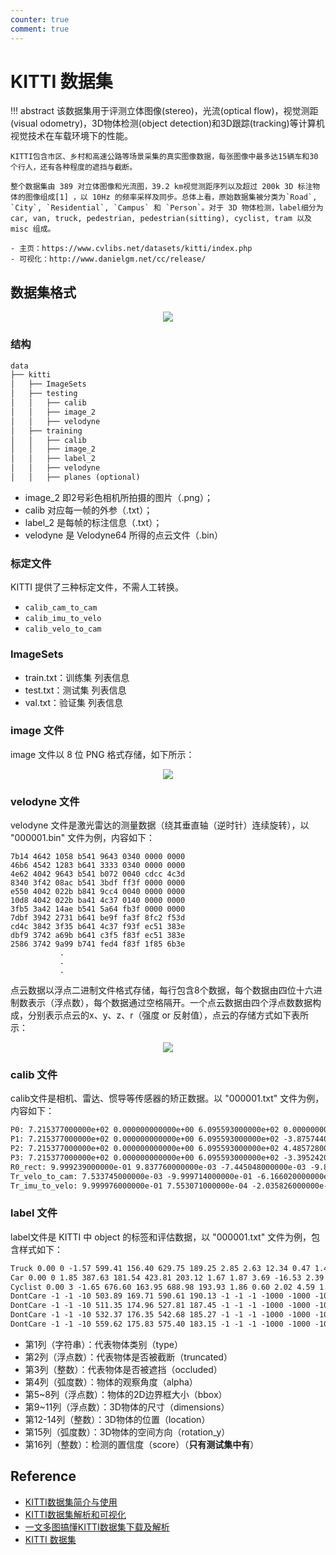 ```yaml
---
counter: true
comment: true
---
```


# KITTI 数据集

!!! abstract
    该数据集用于评测立体图像(stereo)，光流(optical flow)，视觉测距(visual odometry)，3D物体检测(object detection)和3D跟踪(tracking)等计算机视觉技术在车载环境下的性能。
    
    KITTI包含市区、乡村和高速公路等场景采集的真实图像数据，每张图像中最多达15辆车和30个行人，还有各种程度的遮挡与截断。
    
    整个数据集由 389 对立体图像和光流图，39.2 km视觉测距序列以及超过 200k 3D 标注物体的图像组成[1] ，以 10Hz 的频率采样及同步。总体上看，原始数据集被分类为`Road`, `City`, `Residential`, `Campus` 和 `Person`。对于 3D 物体检测，label细分为 car, van, truck, pedestrian, pedestrian(sitting), cyclist, tram 以及misc 组成。

    - 主页：https://www.cvlibs.net/datasets/kitti/index.php
    - 可视化：http://www.danielgm.net/cc/release/

## 数据集格式

<center><img src="https://cdn.jujimeizuo.cn/note/cv/dataset/kitti-1.png"></center>

### 结构

```txt
data
├── kitti
│   ├── ImageSets
│   ├── testing
│   │   ├── calib
│   │   ├── image_2
│   │   ├── velodyne
│   ├── training
│   │   ├── calib
│   │   ├── image_2
│   │   ├── label_2
│   │   ├── velodyne
│   │   ├── planes (optional)
```

- image_2 即2号彩色相机所拍摄的图片（.png）；
- calib 对应每一帧的外参（.txt）；
- label_2 是每帧的标注信息（.txt）；
- velodyne 是 Velodyne64 所得的点云文件（.bin）

### 标定文件

KITTI 提供了三种标定文件，不需人工转换。

- `calib_cam_to_cam`
- `calib_imu_to_velo`
- `calib_velo_to_cam`

### ImageSets

- train.txt：训练集 列表信息
- test.txt：测试集 列表信息
- val.txt：验证集 列表信息


### image 文件

image 文件以 8 位 PNG 格式存储，如下所示：

<center><img src="https://cdn.jujimeizuo.cn/note/cv/dataset/kitti-2.png"></center>

### velodyne 文件

velodyne 文件是激光雷达的测量数据（绕其垂直轴（逆时针）连续旋转），以 "000001.bin" 文件为例，内容如下：

```bin
7b14 4642 1058 b541 9643 0340 0000 0000
46b6 4542 1283 b641 3333 0340 0000 0000
4e62 4042 9643 b541 b072 0040 cdcc 4c3d
8340 3f42 08ac b541 3bdf ff3f 0000 0000
e550 4042 022b b841 9cc4 0040 0000 0000
10d8 4042 022b ba41 4c37 0140 0000 0000
3fb5 3a42 14ae b541 5a64 fb3f 0000 0000
7dbf 3942 2731 b641 be9f fa3f 8fc2 f53d
cd4c 3842 3f35 b641 4c37 f93f ec51 383e
dbf9 3742 a69b b641 c3f5 f83f ec51 383e
2586 3742 9a99 b741 fed4 f83f 1f85 6b3e
           .
           .
           .
```

点云数据以浮点二进制文件格式存储，每行包含8个数据，每个数据由四位十六进制数表示（浮点数），每个数据通过空格隔开。一个点云数据由四个浮点数数据构成，分别表示点云的x、y、z、r（强度 or 反射值），点云的存储方式如下表所示：

<center><img src="https://cdn.jujimeizuo.cn/note/cv/dataset/kitti-3.png"></center>

### calib 文件

calib文件是相机、雷达、惯导等传感器的矫正数据。以 "000001.txt" 文件为例，内容如下：

```txt
P0: 7.215377000000e+02 0.000000000000e+00 6.095593000000e+02 0.000000000000e+00 0.000000000000e+00 7.215377000000e+02 1.728540000000e+02 0.000000000000e+00 0.000000000000e+00 0.000000000000e+00 1.000000000000e+00 0.000000000000e+00
P1: 7.215377000000e+02 0.000000000000e+00 6.095593000000e+02 -3.875744000000e+02 0.000000000000e+00 7.215377000000e+02 1.728540000000e+02 0.000000000000e+00 0.000000000000e+00 0.000000000000e+00 1.000000000000e+00 0.000000000000e+00
P2: 7.215377000000e+02 0.000000000000e+00 6.095593000000e+02 4.485728000000e+01 0.000000000000e+00 7.215377000000e+02 1.728540000000e+02 2.163791000000e-01 0.000000000000e+00 0.000000000000e+00 1.000000000000e+00 2.745884000000e-03
P3: 7.215377000000e+02 0.000000000000e+00 6.095593000000e+02 -3.395242000000e+02 0.000000000000e+00 7.215377000000e+02 1.728540000000e+02 2.199936000000e+00 0.000000000000e+00 0.000000000000e+00 1.000000000000e+00 2.729905000000e-03
R0_rect: 9.999239000000e-01 9.837760000000e-03 -7.445048000000e-03 -9.869795000000e-03 9.999421000000e-01 -4.278459000000e-03 7.402527000000e-03 4.351614000000e-03 9.999631000000e-01
Tr_velo_to_cam: 7.533745000000e-03 -9.999714000000e-01 -6.166020000000e-04 -4.069766000000e-03 1.480249000000e-02 7.280733000000e-04 -9.998902000000e-01 -7.631618000000e-02 9.998621000000e-01 7.523790000000e-03 1.480755000000e-02 -2.717806000000e-01
Tr_imu_to_velo: 9.999976000000e-01 7.553071000000e-04 -2.035826000000e-03 -8.086759000000e-01 -7.854027000000e-04 9.998898000000e-01 -1.482298000000e-02 3.195559000000e-01 2.024406000000e-03 1.482454000000e-02 9.998881000000e-01 -7.997231000000e-01
```

### label 文件

label文件是 KITTI 中 object 的标签和评估数据，以 "000001.txt" 文件为例，包含样式如下：

```txt
Truck 0.00 0 -1.57 599.41 156.40 629.75 189.25 2.85 2.63 12.34 0.47 1.49 69.44 -1.56
Car 0.00 0 1.85 387.63 181.54 423.81 203.12 1.67 1.87 3.69 -16.53 2.39 58.49 1.57
Cyclist 0.00 3 -1.65 676.60 163.95 688.98 193.93 1.86 0.60 2.02 4.59 1.32 45.84 -1.55
DontCare -1 -1 -10 503.89 169.71 590.61 190.13 -1 -1 -1 -1000 -1000 -1000 -10
DontCare -1 -1 -10 511.35 174.96 527.81 187.45 -1 -1 -1 -1000 -1000 -1000 -10
DontCare -1 -1 -10 532.37 176.35 542.68 185.27 -1 -1 -1 -1000 -1000 -1000 -10
DontCare -1 -1 -10 559.62 175.83 575.40 183.15 -1 -1 -1 -1000 -1000 -1000 -10
```

- 第1列（字符串）：代表物体类别（type）
- 第2列（浮点数）：代表物体是否被截断（truncated）
- 第3列（整数）：代表物体是否被遮挡（occluded）
- 第4列（弧度数）：物体的观察角度（alpha）
- 第5~8列（浮点数）：物体的2D边界框大小（bbox）
- 第9~11列（浮点数）：3D物体的尺寸（dimensions）
- 第12-14列（整数）：3D物体的位置（location）
- 第15列（弧度数）：3D物体的空间方向（rotation_y）
- 第16列（整数）：检测的置信度（score）（**只有测试集中有**）


## Reference

- [KITTI数据集简介与使用](https://blog.csdn.net/solomon1558/article/details/70173223)
- [KITTI数据集解析和可视化](https://blog.csdn.net/zyw2002/article/details/127395975)
- [一文多图搞懂KITTI数据集下载及解析](https://developer.aliyun.com/article/855136)
- [KITTI 数据集](https://mmdetection3d.readthedocs.io/zh-cn/latest/advanced_guides/datasets/kitti.html)